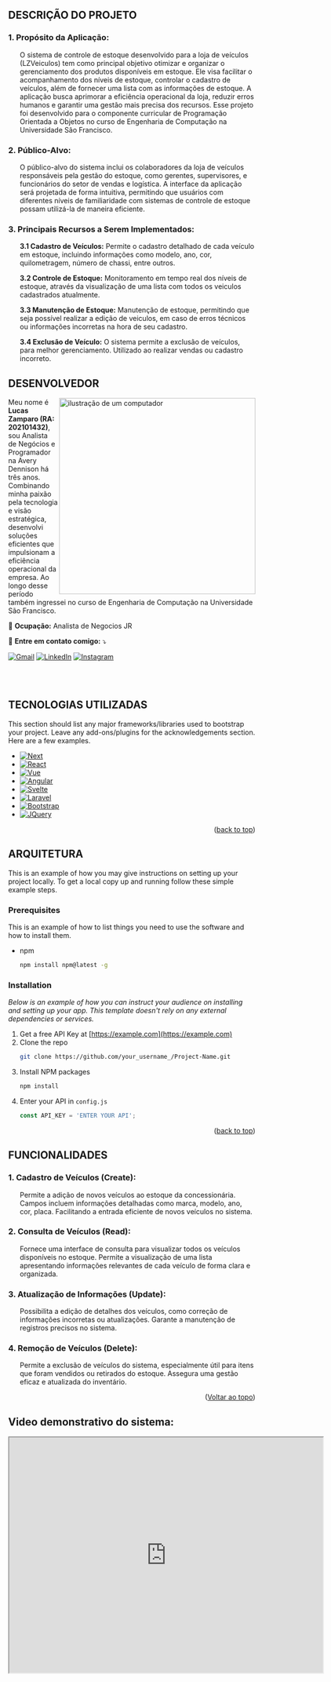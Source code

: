 <!-- SOBRE O PROJETO -->
## DESCRIÇÃO DO PROJETO

<h3>1. Propósito da Aplicação:</h3>
<ul>O sistema de controle de estoque desenvolvido para a loja de veículos (LZVeiculos) tem como principal objetivo otimizar e organizar o gerenciamento dos produtos disponíveis em estoque. Ele visa facilitar o acompanhamento dos níveis de estoque, controlar o cadastro de veículos, além de fornecer uma lista com as informações de estoque. A aplicação busca aprimorar a eficiência operacional da loja, reduzir erros humanos e garantir uma gestão mais precisa dos recursos. Esse projeto foi desenvolvido para o componente curricular de Programação Orientada a Objetos no curso de Engenharia de Computação na Universidade São Francisco.</ul>

<h3>2. Público-Alvo:</h3>
<ul>O público-alvo do sistema inclui os colaboradores da loja de veículos responsáveis pela gestão do estoque, como gerentes, supervisores, e funcionários do setor de vendas e logística. A interface da aplicação será projetada de forma intuitiva, permitindo que usuários com diferentes níveis de familiaridade com sistemas de controle de estoque possam utilizá-la de maneira eficiente.</ul>

<h3>3. Principais Recursos a Serem Implementados:</h3>

<ul><b>3.1 Cadastro de Veículos:</b> Permite o cadastro detalhado de cada veículo em estoque, incluindo informações como modelo, ano, cor, quilometragem, número de chassi, entre outros.</ul>

<ul><b>3.2 Controle de Estoque:</b> Monitoramento em tempo real dos níveis de estoque, através da visualização de uma lista com todos os veiculos cadastrados atualmente.</ul>

<ul><b>3.3 Manutenção de Estoque:</b> Manutenção de estoque, permitindo que seja possível realizar a edição de veiculos, em caso de erros técnicos ou informações incorretas na hora de seu cadastro.</ul>

<ul><b>3.4 Exclusão de Veículo:</b> O sistema permite a exclusão de veículos, para melhor gerenciamento. Utilizado ao realizar vendas ou cadastro incorreto.</ul>

<!-- MENU DESENVOLVEDOR -->
## DESENVOLVEDOR

<img src="https://raw.githubusercontent.com/MicaelliMedeiros/micaellimedeiros/master/image/computer-illustration.png" alt="ilustração de um computador" min-width="400px" max-width="400px" width="400px" align="right">

<p align="left"> 
 Meu nome é <b>Lucas Zamparo (RA: 202101432)</b>, sou Analista de Negócios e Programador na Avery Dennison há três anos. Combinando minha paixão pela tecnologia e visão estratégica, desenvolvi soluções eficientes que impulsionam a eficiência operacional da empresa. Ao longo desse período também ingressei no curso de Engenharia de Computação na Universidade São Francisco.
</p>

<p align="left">
  💼 <b>Ocupação:</b> Analista de Negocios JR
</p>

<p align="left">
  💌 <b>Entre em contato comigo:</b> ⤵️
</p>

<p align="left">
  <a href="mailto: lucas.zamparo@gmail.com" title="Gmail">
  <img src="https://img.shields.io/badge/-Gmail-FF0000?style=flat-square&labelColor=FF0000&logo=gmail&logoColor=white&link=LINK-DO-SEU-GMAIL" alt="Gmail"/></a>

  <a href="https://www.linkedin.com/lucaszamparo" title="LinkedIn">
  <img src="https://img.shields.io/badge/-Linkedin-0e76a8?style=flat-square&logo=Linkedin&logoColor=white&link=LINK-DO-SEU-LINKEDIN" alt="LinkedIn"/></a>
  
  <a href="https://www.instagram.com/lucaszamparoo/" title="Instagram">
  <img src="https://img.shields.io/badge/-Instagram-DF0174?style=flat-square&labelColor=DF0174&logo=instagram&logoColor=white&link=LINK-DO-SEU-INSTAGRAM" alt="Instagram"/></a>
</p>

</br>
</br>

## TECNOLOGIAS UTILIZADAS

This section should list any major frameworks/libraries used to bootstrap your project. Leave any add-ons/plugins for the acknowledgements section. Here are a few examples.

* [![Next][Next.js]][Next-url]
* [![React][React.js]][React-url]
* [![Vue][Vue.js]][Vue-url]
* [![Angular][Angular.io]][Angular-url]
* [![Svelte][Svelte.dev]][Svelte-url]
* [![Laravel][Laravel.com]][Laravel-url]
* [![Bootstrap][Bootstrap.com]][Bootstrap-url]
* [![JQuery][JQuery.com]][JQuery-url]

<p align="right">(<a href="#readme-top">back to top</a>)</p>


<!-- GETTING STARTED -->
## ARQUITETURA

This is an example of how you may give instructions on setting up your project locally.
To get a local copy up and running follow these simple example steps.

### Prerequisites

This is an example of how to list things you need to use the software and how to install them.
* npm
  ```sh
  npm install npm@latest -g
  ```

### Installation

_Below is an example of how you can instruct your audience on installing and setting up your app. This template doesn't rely on any external dependencies or services._

1. Get a free API Key at [https://example.com](https://example.com)
2. Clone the repo
   ```sh
   git clone https://github.com/your_username_/Project-Name.git
   ```
3. Install NPM packages
   ```sh
   npm install
   ```
4. Enter your API in `config.js`
   ```js
   const API_KEY = 'ENTER YOUR API';
   ```

<p align="right">(<a href="#readme-top">back to top</a>)</p>



<!-- USAGE EXAMPLES -->
## FUNCIONALIDADES

<h3>1. Cadastro de Veículos (Create):</h3>
<ul>Permite a adição de novos veículos ao estoque da concessionária. Campos incluem informações detalhadas como marca, modelo, ano, cor, placa. Facilitando a entrada eficiente de novos veículos no sistema.</ul>

<h3>2. Consulta de Veículos (Read):</h3>
<ul>Fornece uma interface de consulta para visualizar todos os veículos disponíveis no estoque. Permite a visualização de uma lista apresentando informações relevantes de cada veículo de forma clara e organizada.</ul>

<h3>3. Atualização de Informações (Update):</h3>
<ul>Possibilita a edição de detalhes dos veículos, como correção de informações incorretas ou atualizações. Garante a manutenção de registros precisos no sistema.</ul>

<h3>4. Remoção de Veículos (Delete):</h3>
<ul>Permite a exclusão de veículos do sistema, especialmente útil para itens que foram vendidos ou retirados do estoque. Assegura uma gestão eficaz e atualizada do inventário.</ul>

<p align="right">(<a href="#readme-top">Voltar ao topo</a>)</p>

<h2><b>Video demonstrativo do sistema:</b></h2>
<iframe src="https://drive.google.com/file/d/125krAfCV_orfVEpgH8hbmxhmHFCmyfKC/preview" width="640" height="480" allow="autoplay"></iframe>

<!-- MARKDOWN LINKS & IMAGES -->
<!-- https://www.markdownguide.org/basic-syntax/#reference-style-links -->
[contributors-shield]: https://img.shields.io/github/contributors/othneildrew/Best-README-Template.svg?style=for-the-badge
[contributors-url]: https://github.com/othneildrew/Best-README-Template/graphs/contributors
[forks-shield]: https://img.shields.io/github/forks/othneildrew/Best-README-Template.svg?style=for-the-badge
[forks-url]: https://github.com/othneildrew/Best-README-Template/network/members
[stars-shield]: https://img.shields.io/github/stars/othneildrew/Best-README-Template.svg?style=for-the-badge
[stars-url]: https://github.com/othneildrew/Best-README-Template/stargazers
[issues-shield]: https://img.shields.io/github/issues/othneildrew/Best-README-Template.svg?style=for-the-badge
[issues-url]: https://github.com/othneildrew/Best-README-Template/issues
[license-shield]: https://img.shields.io/github/license/othneildrew/Best-README-Template.svg?style=for-the-badge
[license-url]: https://github.com/othneildrew/Best-README-Template/blob/master/LICENSE.txt
[linkedin-shield]: https://img.shields.io/badge/-LinkedIn-black.svg?style=for-the-badge&logo=linkedin&colorB=555
[linkedin-url]: https://linkedin.com/in/othneildrew
[product-screenshot]: images/screenshot.png
[Next.js]: https://img.shields.io/badge/next.js-000000?style=for-the-badge&logo=nextdotjs&logoColor=white
[Next-url]: https://nextjs.org/
[React.js]: https://img.shields.io/badge/React-20232A?style=for-the-badge&logo=react&logoColor=61DAFB
[React-url]: https://reactjs.org/
[Vue.js]: https://img.shields.io/badge/Vue.js-35495E?style=for-the-badge&logo=vuedotjs&logoColor=4FC08D
[Vue-url]: https://vuejs.org/
[Angular.io]: https://img.shields.io/badge/Angular-DD0031?style=for-the-badge&logo=angular&logoColor=white
[Angular-url]: https://angular.io/
[Svelte.dev]: https://img.shields.io/badge/Svelte-4A4A55?style=for-the-badge&logo=svelte&logoColor=FF3E00
[Svelte-url]: https://svelte.dev/
[Laravel.com]: https://img.shields.io/badge/Laravel-FF2D20?style=for-the-badge&logo=laravel&logoColor=white
[Laravel-url]: https://laravel.com
[Bootstrap.com]: https://img.shields.io/badge/Bootstrap-563D7C?style=for-the-badge&logo=bootstrap&logoColor=white
[Bootstrap-url]: https://getbootstrap.com
[JQuery.com]: https://img.shields.io/badge/jQuery-0769AD?style=for-the-badge&logo=jquery&logoColor=white
[JQuery-url]: https://jquery.com 
